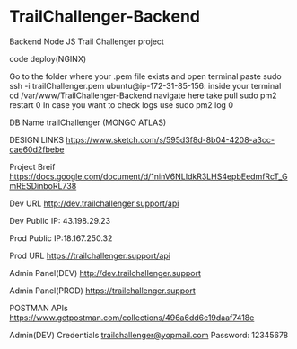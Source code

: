 # TrailChallenger-Backend

Backend Node JS Trail Challenger project

code deploy(NGINX)

Go to the folder where your .pem file exists and open terminal
paste sudo ssh -i trailChallenger.pem ubuntu@ip-172-31-85-156: inside your terminal
cd /var/www/TrailChallenger-Backend navigate here
take pull
sudo pm2 restart 0
In case you want to check logs use sudo pm2 log 0

DB Name
trailChallenger (MONGO ATLAS)

DESIGN LINKS
https://www.sketch.com/s/595d3f8d-8b04-4208-a3cc-cae60d2fbebe

Project Breif 
https://docs.google.com/document/d/1ninV6NLIdkR3LHS4epbEedmfRcT_GmRESDinboRL738

Dev URL
http://dev.trailchallenger.support/api

Dev Public IP: 43.198.29.23

Prod Public IP:18.167.250.32

Prod URL
https://trailchallenger.support/api

Admin Panel(DEV)
http://dev.trailchallenger.support

Admin Panel(PROD)
https://trailchallenger.support

POSTMAN APIs
https://www.getpostman.com/collections/496a6dd6e19daaf7418e

Admin(DEV) Credentials
trailchallenger@yopmail.com
Password: 12345678
